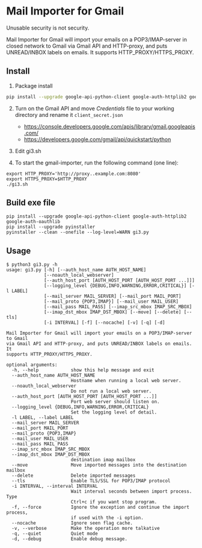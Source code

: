 # Mail Importer for Gmail
Unusable security is not security.

Mail Importer for Gmail will import your emails on a POP3/IMAP-server in closed network to Gmail via Gmail API and HTTP-proxy, and puts UNREAD/INBOX labels on emails.
It supports HTTP_PROXY/HTTPS_PROXY.

## Install
1. Package install
```sh
pip install --upgrade google-api-python-client google-auth-httplib2 google-auth-oauthlib
```

2. Turn on the Gmail API and move *Credentials* file to your working directory and rename it `client_secret.json`
    - https://console.developers.google.com/apis/library/gmail.googleapis.com/
    - https://developers.google.com/gmail/api/quickstart/python

3. Edit gi3.sh

4. To start the gmail-importer, run the following command (one line):
```
export HTTP_PROXY='http://proxy..example.com:8080'
export HTTPS_PROXY=$HTTP_PROXY
./gi3.sh
```

## Build exe file
```
pip install --upgrade google-api-python-client google-auth-httplib2 google-auth-oauthlib
pip install --upgrade pyinstaller
pyinstaller --clean --onefile --log-level=WARN gi3.py
```

## Usage
```
$ python3 gi3.py -h
usage: gi3.py [-h] [--auth_host_name AUTH_HOST_NAME]
              [--noauth_local_webserver]
              [--auth_host_port [AUTH_HOST_PORT [AUTH_HOST_PORT ...]]]
              [--logging_level {DEBUG,INFO,WARNING,ERROR,CRITICAL}] [-l LABEL]
              [--mail_server MAIL_SERVER] [--mail_port MAIL_PORT]
              [--mail_proto {POP3,IMAP}] [--mail_user MAIL_USER]
              [--mail_pass MAIL_PASS] [--imap_src_mbox IMAP_SRC_MBOX]
              [--imap_dst_mbox IMAP_DST_MBOX] [--move] [--delete] [--tls]
              [-i INTERVAL] [-f] [--nocache] [-v] [-q] [-d]

Mail Importer for Gmail will import your emails on a POP3/IMAP-server to Gmail
via Gmail API and HTTP-proxy, and puts UNREAD/INBOX labels on emails. It
supports HTTP_PROXY/HTTPS_PROXY.

optional arguments:
  -h, --help            show this help message and exit
  --auth_host_name AUTH_HOST_NAME
                        Hostname when running a local web server.
  --noauth_local_webserver
                        Do not run a local web server.
  --auth_host_port [AUTH_HOST_PORT [AUTH_HOST_PORT ...]]
                        Port web server should listen on.
  --logging_level {DEBUG,INFO,WARNING,ERROR,CRITICAL}
                        Set the logging level of detail.
  -l LABEL, --label LABEL
  --mail_server MAIL_SERVER
  --mail_port MAIL_PORT
  --mail_proto {POP3,IMAP}
  --mail_user MAIL_USER
  --mail_pass MAIL_PASS
  --imap_src_mbox IMAP_SRC_MBOX
  --imap_dst_mbox IMAP_DST_MBOX
                        destination imap mailbox
  --move                Move imported messages into the destination mailbox
  --delete              Delete imported messages
  --tls                 Enable TLS/SSL for POP3/IMAP protocol
  -i INTERVAL, --interval INTERVAL
                        Wait interval seconds between import process. Type
                        Ctrl+c if you want stop program.
  -f, --force           Ignore the exception and continue the import process,
                        if used with the -i option.
  --nocache             Ignore seen flag cache.
  -v, --verbose         Make the operation more talkative
  -q, --quiet           Quiet mode
  -d, --debug           Enable debug message.
```
